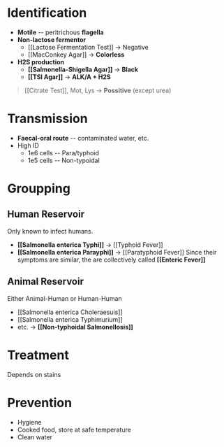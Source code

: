 # Identification
- **Motile** -- peritrichous **flagella**
- **Non-lactose fermentor**
	- [[Lactose Fermentation Test]] -> Negative
	- [[MacConkey Agar]] -> **Colorless**
- **H2S production**
	- **[[Salmonella-Shigella Agar]]** -> **Black**
	- **[[TSI Agar]]** -> **ALK/A + H2S**

> [[Citrate Test]], Mot, Lys -> **Possitive** (except urea)

# Transmission
- **Faecal-oral route** -- contaminated water, etc.
- High ID 
	- 1e6 cells -- Para/typhoid
	- 1e5 cells -- Non-typoidal

# Groupping
## Human Reservoir
Only known to infect humans.
- **[[Salmonella enterica Typhi]]** -> [[Typhoid Fever]]
- **[[Salmonella enterica Parayphi]]** -> [[Paratyphoid Fever]]
Since their symptoms are similar, the are collectively called **[[Enteric Fever]]**

## Animal Reservoir
Either Animal-Human or Human-Human
- [[Salmonella enterica Choleraesuis]]
- [[Salmonella enterica Typhimurium]]
- etc.
-> **[[Non-typhoidal Salmonellosis]]**

# Treatment
Depends on stains

# Prevention
- Hygiene
- Cooked food, store at safe temperature
- Clean water